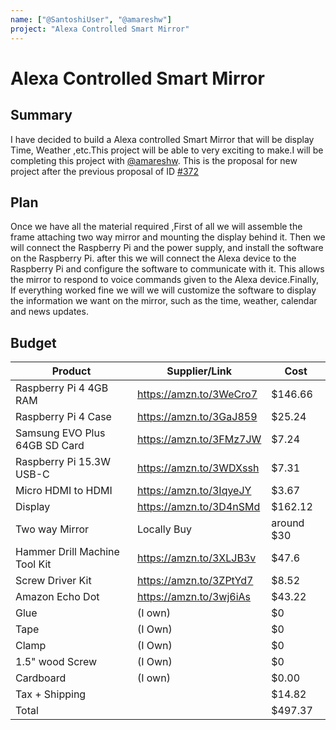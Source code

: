 ```yaml
---
name: ["@SantoshiUser", "@amareshw"]
project: "Alexa Controlled Smart Mirror"
---
```


# Alexa Controlled Smart Mirror

## Summary


I have decided to build a Alexa controlled Smart Mirror that will be display Time, Weather ,etc.This project
will be able to very exciting to make.I will be completing this project with [@amareshw](https://github.com/amareshw). 
This is the proposal for new project after the previous proposal of ID [#372](https://github.com/hackclub/winter/pull/372)

## Plan

Once we have all the material required ,First of all we will assemble the frame attaching two way mirror
and mounting the display behind it.
Then we will connect the Raspberry Pi and the power supply, and install the software on the Raspberry Pi.
after this we will connect the Alexa device to the Raspberry Pi and configure the software to communicate with it. 
This allows the mirror to respond to voice commands given to the Alexa device.Finally, If everything
worked fine we will we will customize the software to display the information we want on the mirror, 
such as the time, weather, calendar and news updates.





## Budget

| Product                            | Supplier/Link                         | Cost       |
| ---------------------------------- | ------------------------------------- | ---------- |
| Raspberry Pi 4 4GB RAM             | https://amzn.to/3WeCro7               | $146.66    |
| Raspberry Pi 4 Case                | https://amzn.to/3GaJ859               | $25.24     |
| Samsung EVO Plus 64GB SD Card      | https://amzn.to/3FMz7JW               | $7.24      |
| Raspberry Pi 15.3W USB-C           | https://amzn.to/3WDXssh               | $7.31      |
| Micro HDMI to HDMI			           | https://amzn.to/3IqyeJY	             | $3.67      |
| Display                            | https://amzn.to/3D4nSMd               |  $162.12   |
| Two way Mirror                     | Locally Buy                           | around $30 |
| Hammer Drill Machine Tool Kit      | https://amzn.to/3XLJB3v               | $47.6      |
| Screw Driver Kit                   | https://amzn.to/3ZPtYd7               | $8.52      | 
| Amazon Echo Dot                    | https://amzn.to/3wj6iAs               | $43.22     |
| Glue                               |(I own)                                | $0         |
| Tape                               |(I Own)                                | $0         | 
| Clamp                              |(I Own)                                | $0         | 
| 1.5" wood Screw                    |(I Own)                                | $0         |   
| Cardboard                          |(I own)                                | $0.00      | 
| Tax  + Shipping                    |                                       | $14.82     |
| Total                              |                                       | $497.37    |

